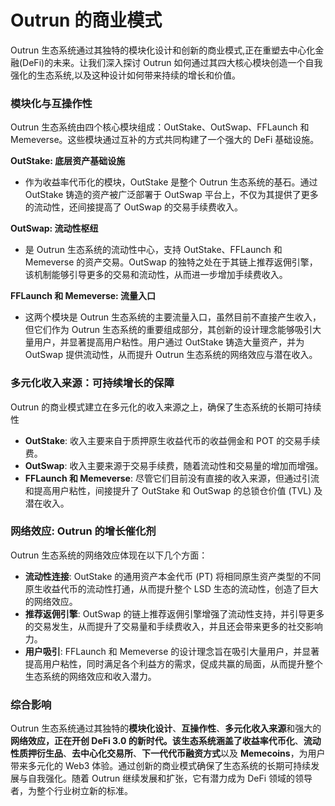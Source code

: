 # Outrun 的商业模式

Outrun 生态系统通过其独特的模块化设计和创新的商业模式,正在重塑去中心化金融(DeFi)的未来。让我们深入探讨 Outrun 如何通过其四大核心模块创造一个自我强化的生态系统,以及这种设计如何带来持续的增长和价值。

### **模块化与互操作性**

Outrun 生态系统由四个核心模块组成：OutStake、OutSwap、FFLaunch 和 Memeverse。这些模块通过互补的方式共同构建了一个强大的 DeFi 基础设施。

**OutStake: 底层资产基础设施**

* 作为收益率代币化的模块，OutStake 是整个 Outrun 生态系统的基石。通过 OutStake 铸造的资产被广泛部署于 OutSwap 平台上，不仅为其提供了更多的流动性，还间接提高了 OutSwap 的交易手续费收入。

**OutSwap: 流动性枢纽**

* 是 Outrun 生态系统的流动性中心，支持 OutStake、FFLaunch 和 Memeverse 的资产交易。OutSwap 的独特之处在于其链上推荐返佣引擎，该机制能够引导更多的交易和流动性，从而进一步增加手续费收入。

**FFLaunch 和 Memeverse: 流量入口**

* 这两个模块是 Outrun 生态系统的主要流量入口，虽然目前不直接产生收入，但它们作为 Outrun 生态系统的重要组成部分，其创新的设计理念能够吸引大量用户，并显著提高用户粘性。用户通过 OutStake 铸造大量资产，并为 OutSwap 提供流动性，从而提升 Outrun 生态系统的网络效应与潜在收入。

### **多元化收入来源：可持续增长的保障**

Outrun 的商业模式建立在多元化的收入来源之上，确保了生态系统的长期可持续性

* **OutStake**: 收入主要来自于质押原生收益代币的收益佣金和 POT 的交易手续费。
* **OutSwap**: 收入主要来源于交易手续费，随着流动性和交易量的增加而增强。
* **FFLaunch 和 Memeverse**: 尽管它们目前没有直接的收入来源，但通过引流和提高用户粘性，间接提升了 OutStake 和 OutSwap 的总锁仓价值 (TVL) 及潜在收入。

### **网络效应: Outrun 的增长催化剂**

Outrun 生态系统的网络效应体现在以下几个方面：

* **流动性连接**: OutStake 的通用资产本金代币 (PT) 将相同原生资产类型的不同原生收益代币的流动性打通，从而提升整个 LSD 生态的流动性，创造了巨大的网络效应。
* **推荐返佣引擎**: OutSwap 的链上推荐返佣引擎增强了流动性支持，并引导更多的交易发生，从而提升了交易量和手续费收入，并且还会带来更多的社交影响力。
* **用户吸引**: FFLaunch 和 Memeverse 的设计理念旨在吸引大量用户，并显著提高用户粘性，同时满足各个利益方的需求，促成共赢的局面，从而提升整个生态系统的网络效应和收入潜力。

### **综合影响**

Outrun 生态系统通过其独特的**模块化设计**、**互操作性**、**多元化收入来源**和强大的**网络效应，**正在开创 DeFi 3.0 的新时代。该生态系统涵盖了**收益率代币化**、**流动性质押衍生品**、**去中心化交易所**、**下一代代币融资方式**以及 **Memecoins**，为用户带来多元化的 Web3 体验。通过创新的商业模式确保了生态系统的长期可持续发展与自我强化。随着 Outrun 继续发展和扩张，它有潜力成为 DeFi 领域的领导者，为整个行业树立新的标准。
